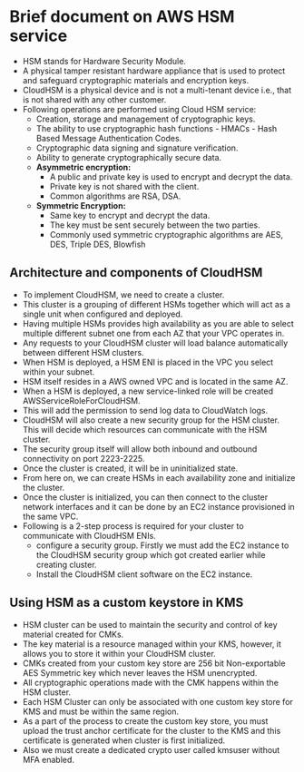 # Brief document on AWS HSM service

- HSM stands for Hardware Security Module.
- A physical tamper resistant hardware appliance that is used to protect and safeguard cryptographic
  materials and encryption keys.
- CloudHSM is a physical device and is not a multi-tenant device i.e., that is not shared with
  any other customer.
- Following operations are performed using Cloud HSM service:
  - Creation, storage and management of cryptographic keys.
  - The ability to use cryptographic hash functions - HMACs - Hash Based Message Authentication Codes.
  - Cryptographic data signing and signature verification.
  - Ability to generate cryptographically secure data.
  - **Asymmetric encryption:**
    - A public and private key is used to encrypt and decrypt the data.
    - Private key is not shared with the client.
    - Common algorithms are RSA, DSA.
  - **Symmetric Encryption:**
    - Same key to encrypt and decrypt the data.
    - The key must be sent securely between the two parties.
    - Commonly used symmetric cryptographic algorithms are AES, DES, Triple DES, Blowfish

## Architecture and components of CloudHSM

- To implement CloudHSM, we need to create a cluster.
- This cluster is a grouping of different HSMs together which will act as a single unit when configured
  and deployed.
- Having multiple HSMs provides high availability as you are able to select multiple different
  subnet one from each AZ that your VPC operates in.
- Any requests to your CloudHSM cluster will load balance automatically between different
  HSM clusters.
- When HSM is deployed, a HSM ENI is placed in the VPC you select within your subnet.
- HSM itself resides in a AWS owned VPC and is located in the same AZ.
- When a HSM is deployed, a new service-linked role will be created AWSServiceRoleForCloudHSM.
- This will add the permission to send log data to CloudWatch logs.
- CloudHSM will also create a new security group for the HSM cluster. This will decide which
  resources can communicate with the HSM cluster.
- The security group itself will allow both inbound and outbound connectivity on port 2223-2225.
- Once the cluster is created, it will be in uninitialized state.
- From here on, we can create HSMs in each availability zone and initialize the cluster.
- Once the cluster is initialized, you can then connect to the cluster network interfaces
  and it can be done by an EC2 instance provisioned in the same VPC.
- Following is a 2-step process is required for your cluster to communicate with CloudHSM ENIs.
  - configure a security group.
    Firstly we must add the EC2 instance to the CloudHSM security group which got created earlier
    while creating cluster.
  - Install the CloudHSM client software on the EC2 instance.

## Using HSM as a custom keystore in KMS

- HSM cluster can be used to maintain the security and control of key material created for CMKs.
- The key material is a resource managed within your KMS, however, it allows you to store it
  within your CloudHSM cluster.
- CMKs created from your custom key store are 256 bit Non-exportable AES Symmetric key which
  never leaves the HSM unencrypted.
- All cryptographic operations made with the CMK happens within the HSM cluster.
- Each HSM Cluster can only be associated with one custom key store for KMS and must be within the
  same region.
- As a part of the process to create the custom key store, you must upload the trust anchor certificate
  for the cluster to the KMS and this certificate is generated when cluster is first initialized.
- Also we must create a dedicated crypto user called kmsuser without MFA enabled.
